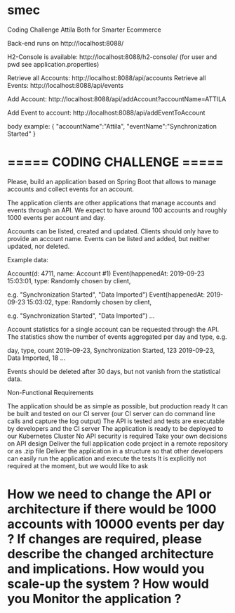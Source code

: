 # smec
Coding Challenge Attila Both for Smarter Ecommerce

Back-end runs on http://localhost:8088/

H2-Console is available: http://localhost:8088/h2-console/
(for user and pwd see application.properties)

Retrieve all Accounts: http://localhost:8088/api/accounts
Retrieve all Events: http://localhost:8088/api/events

Add Account: http://localhost:8088/api/addAccount?accountName=ATTILA

Add Event to account: http://localhost:8088/api/addEventToAccount

body example:
{
"accountName":"Attila",
"eventName":"Synchronization Started"
}



# ===== CODING CHALLENGE =====
Please, build an application based on Spring Boot that allows to manage accounts and collect events for an account. 

The application clients are other applications that manage accounts and events through an API. We expect to have around 100 accounts and roughly 1000 events per account and day.

Accounts can be listed, created and updated. Clients should only have to provide an account name. Events can be listed and added, but neither updated, nor deleted.

Example data:

Account(d: 4711, name: Account #1)
Event(happenedAt: 2019-09-23 15:03:01, type: Randomly chosen by client,

e.g. "Synchronization Started", "Data Imported")
Event(happenedAt: 2019-09-23 15:03:02, type: Randomly chosen by client,

e.g. "Synchronization Started", "Data Imported") ...

Account statistics for a single account can be requested through the API. The statistics show the number of events aggregated per day and type, e.g.

day, type, count
2019-09-23, Synchronization Started, 123 2019-09-23, Data Imported, 18
...

Events should be deleted after 30 days, but not vanish from the statistical data.

Non-Functional Requirements

The application should be as simple as possible, but production ready
It can be built and tested on our CI server (our CI server can do command line calls and capture the log output)
The API is tested and tests are executable by developers and the CI server
The application is ready to be deployed to our Kubernetes Cluster
No API security is required
Take your own decisions on API design
Deliver the full application code project in a remote repository or as .zip file
Deliver the application in a structure so that other developers can easily run the application and execute the tests
It is explicitly not required at the moment, but we would like to ask

 How we need to change the API or architecture if there would be 1000 accounts with 10000 events per day ? If changes are required, please describe the changed architecture and implications. 
 How would you scale-up the system  ?
 How would you Monitor the application ?
==============================
